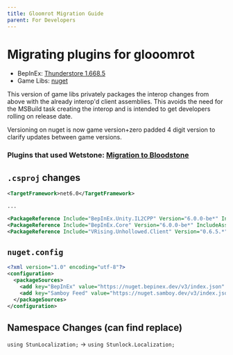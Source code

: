 ```yaml
---
title: Gloomrot Migration Guide
parent: For Developers
---
```


# Migrating plugins for glooomrot

- BepInEx: [Thunderstore 1.668.5](https://v-rising.thunderstore.io/package/BepInEx/BepInExPack_V_Rising/)
- Game Libs: [nuget](https://www.nuget.org/packages/VRising.Unhollowed.Client/)

This version of game libs privately packages the interop changes from above with the already interop'd client assemblies. This avoids the need for the MSBuild task creating the interop and is intended to get developers rolling on release date. 

Versioning on nuget is now game version+zero padded 4 digit version to clarify updates between game versions.


### Plugins that used Wetstone: [Migration to Bloodstone](./bloodstone.md#migration-from-wetstone)

## `.csproj` changes
```xml
<TargetFramework>net6.0</TargetFramework>

...

<PackageReference Include="BepInEx.Unity.IL2CPP" Version="6.0.0-be*" IncludeAssets="compile" />
<PackageReference Include="BepInEx.Core" Version="6.0.0-be*" IncludeAssets="compile" />
<PackageReference Include="VRising.Unhollowed.Client" Version="0.6.5.*" />

```

## `nuget.config`

```xml
<?xml version="1.0" encoding="utf-8"?>
<configuration>
  <packageSources>
    <add key="BepInEx" value="https://nuget.bepinex.dev/v3/index.json" />
    <add key="Samboy Feed" value="https://nuget.samboy.dev/v3/index.json" />
  </packageSources>
</configuration>
```

## Namespace Changes (can find replace)
`using StunLocalization;` -> `using Stunlock.Localization;`

